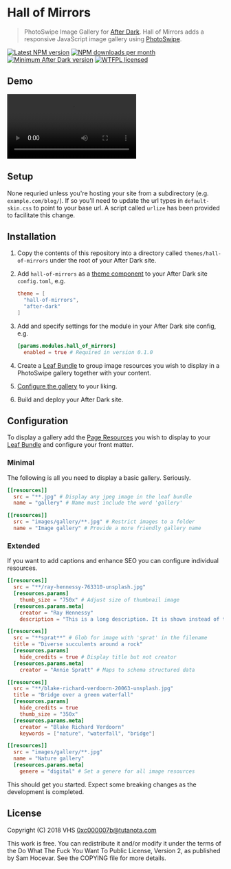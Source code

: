# Hall of Mirrors

> PhotoSwipe Image Gallery for [After Dark]. Hall of Mirrors adds a responsive JavaScript image gallery using [PhotoSwipe](http://photoswipe.com).

[![Latest NPM version](https://img.shields.io/npm/v/hall-of-mirrors.svg?style=flat-square)](https://www.npmjs.com/package/hall-of-mirrors)
[![NPM downloads per month](https://img.shields.io/npm/dm/hall-of-mirrors.svg?style=flat-square)](https://www.npmjs.com/package/hall-of-mirrors)
[![Minimum After Dark version](https://img.shields.io/badge/after%20dark->%3D%205.5.0-000000.svg?style=flat-square)](https://codeberg.org/vhs/after-dark/)
[![WTFPL licensed](https://img.shields.io/npm/l/hall-of-mirrors.svg?style=flat-square&longCache=true)](https://codeberg.org/vhs/hall-of-mirrors/src/branch/master/COPYING)

## Demo

<video controls>
  <source src="https://vhs.keybase.pub/after-dark-hall-of-mirrors-demo.mp4" type="video/mp4">
  <p>Your browser doesn't support HTML5 video. Here is a <a href="https://vhs.keybase.pub/after-dark-hall-of-mirrors-demo.mp4">link to the video</a> instead. Ref: <a href="https://github.com/go-gitea/gitea/issues/3845">gitea/issues/3845</a></p>
</video>

## Setup

None requried unless you're hosting your site from a subdirectory (e.g. `example.com/blog/`). If so you'll need to update the url types in `default-skin.css` to point to your base url. A script called `urlize` has been provided to facilitate this change.

## Installation

1. Copy the contents of this repository into a directory called `themes/hall-of-mirrors` under the root of your After Dark site.
2. Add `hall-of-mirrors` as a [theme component](https://gohugo.io/themes/theme-components/) to your After Dark site `config.toml`, e.g.

    ```toml
    theme = [
      "hall-of-mirrors",
      "after-dark"
    ]
    ```

3. Add and specify settings for the module in your After Dark site config, e.g.

    ```toml
    [params.modules.hall_of_mirrors]
      enabled = true # Required in version 0.1.0
    ```

4. Create a [Leaf Bundle] to group image resources you wish to display in a PhotoSwipe gallery together with your content.
5. [Configure the gallery](#configuration) to your liking.
6. Build and deploy your After Dark site.

## Configuration

To display a gallery add the [Page Resources] you wish to display to your [Leaf Bundle] and configure your front matter.

### Minimal

The following is all you need to display a basic gallery. Seriously.

```toml
[[resources]]
  src = "**.jpg" # Display any jpeg image in the leaf bundle
  name = "gallery" # Name must include the word 'gallery'
```

```toml
[[resources]]
  src = "images/gallery/**.jpg" # Restrict images to a folder
  name = "Image gallery" # Provide a more friendly gallery name
```

### Extended

If you want to add captions and enhance SEO you can configure individual resources.

```toml
[[resources]]
  src = "**/ray-hennessy-763310-unsplash.jpg"
  [resources.params]
    thumb_size = "750x" # Adjust size of thumbnail image
  [resources.params.meta]
    creator = "Ray Hennessy"
    description = "This is a long description. It is shown instead of the title and is intended to provide more information."

[[resources]]
  src = "**sprat**" # Glob for image with 'sprat' in the filename
  title = "Diverse succulents around a rock"
  [resources.params]
    hide_credits = true # Display title but not creator
  [resources.params.meta]
    creator = "Annie Spratt" # Maps to schema structured data

[[resources]]
  src = "**/blake-richard-verdoorn-20063-unsplash.jpg"
  title = "Bridge over a green waterfall"
  [resources.params]
    hide_credits = true
    thumb_size = "350x"
  [resources.params.meta]
    creator = "Blake Richard Verdoorn"
    keywords = ["nature", "waterfall", "bridge"]

[[resources]]
  src = "images/gallery/**.jpg"
  name = "Nature gallery"
  [resources.params.meta]
    genere = "digital" # Set a genere for all image resources
```

This should get you started. Expect some breaking changes as the development is completed.

## License

Copyright (C) 2018 VHS <0xc000007b@tutanota.com>

This work is free. You can redistribute it and/or modify it under the
terms of the Do What The Fuck You Want To Public License, Version 2,
as published by Sam Hocevar. See the COPYING file for more details.

[After Dark]: https://codeberg.org/vhs/after-dark/
[Leaf Bundle]: https://gohugo.io/content-management/page-bundles/#leaf-bundles
[Page Resources]: https://gohugo.io/content-management/page-resources/
